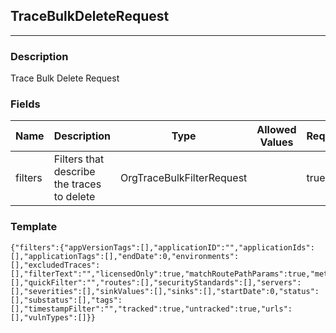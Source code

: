 ## TraceBulkDeleteRequest
---
### Description
Trace Bulk Delete Request
### Fields
| Name | Description | Type | Allowed Values | Required |
| ---- | ----------- | ---- | -------------- | -------- |
| filters | Filters that describe the traces to delete | OrgTraceBulkFilterRequest |  | true |
### Template
```
{"filters":{"appVersionTags":[],"applicationID":"","applicationIds":[],"applicationTags":[],"endDate":0,"environments":[],"excludedTraces":[],"filterText":"","licensedOnly":true,"matchRoutePathParams":true,"metadataFilters":[],"quickFilter":"","routes":[],"securityStandards":[],"servers":[],"severities":[],"sinkValues":[],"sinks":[],"startDate":0,"status":[],"substatus":[],"tags":[],"timestampFilter":"","tracked":true,"untracked":true,"urls":[],"vulnTypes":[]}}
```
